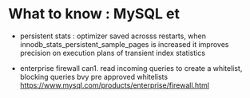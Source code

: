 # What to know : MySQL et

* persistent stats : optimizer saved acrosss restarts, when innodb_stats_persistent_sample_pages is increased it improves precision on execution plans of transient index statistics

* enterprise firewall can1. read incoming queries to create a whitelist, blocking queries bvy pre approved whitelists
  https://www.mysql.com/products/enterprise/firewall.html

